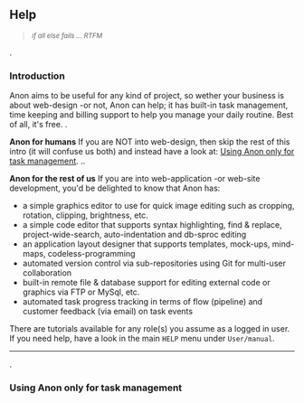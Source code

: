 ## Help
><small>*if all else fails ... RTFM*</small>

.

### Introduction
Anon aims to be useful for any kind of project, so wether your business is about web-design -or not, Anon can help; it has built-in task management, time keeping and billing support to help you manage your daily routine. Best of all, it's free.
.

**Anon for humans**
If you are NOT into web-design, then skip the rest of this intro (it will confuse us both) and instead have a look at:
[Using Anon only for task management](#using-anon-only-for-task-management).
..

**Anon for the rest of us**
If you are into web-application -or web-site development, you'd be delighted to know that Anon has:
- a simple graphics editor to use for quick image editing such as cropping, rotation, clipping, brightness, etc.
- a simple code editor that supports syntax highlighting, find & replace, project-wide-search, auto-indentation and db-sproc editing
- an application layout designer that supports templates, mock-ups, mind-maps, codeless-programming
- automated version control via sub-repositories using Git for multi-user collaboration
- built-in remote file & database support for editing external code or graphics via FTP or MySql, etc.
- automated task progress tracking in terms of flow (pipeline) and customer feedback (via email) on task events

There are tutorials available for any role(s) you assume as a logged in user. If you need help, have a look in the main `HELP` menu under `User/manual`.

***
.


### Using Anon only for task management
